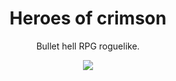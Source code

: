 <h1 align=center>Heroes of crimson</h1>
<p align=center>Bullet hell RPG roguelike.</p>

<p align=center>
  <img src="https://user-images.githubusercontent.com/36193643/156876928-747c79cd-30de-453e-aec0-995df8c3aba9.gif" />
</p>
